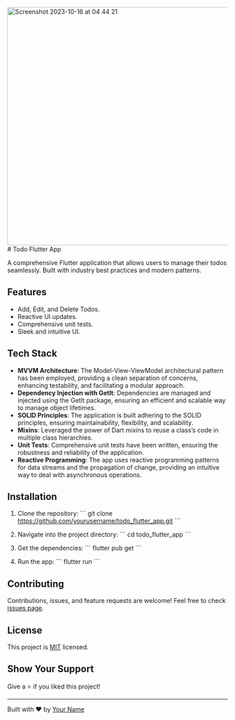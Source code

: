 <img width="544" alt="Screenshot 2023-10-16 at 04 44 21" src="https://github.com/kudzaiTnexus/flutter_todo/assets/32536638/ac44a9f7-53ac-4154-a03c-aada3db369ba"># Todo Flutter App

A comprehensive Flutter application that allows users to manage their todos seamlessly. Built with industry best practices and modern patterns.

## Features

- Add, Edit, and Delete Todos.
- Reactive UI updates.
- Comprehensive unit tests.
- Sleek and intuitive UI.

## Tech Stack

- **MVVM Architecture**: The Model-View-ViewModel architectural pattern has been employed, providing a clean separation of concerns, enhancing testability, and facilitating a modular approach.
- **Dependency Injection with GetIt**: Dependencies are managed and injected using the GetIt package, ensuring an efficient and scalable way to manage object lifetimes.
- **SOLID Principles**: The application is built adhering to the SOLID principles, ensuring maintainability, flexibility, and scalability.
- **Mixins**: Leveraged the power of Dart mixins to reuse a class’s code in multiple class hierarchies.
- **Unit Tests**: Comprehensive unit tests have been written, ensuring the robustness and reliability of the application.
- **Reactive Programming**: The app uses reactive programming patterns for data streams and the propagation of change, providing an intuitive way to deal with asynchronous operations.

## Installation

1. Clone the repository:
\```
git clone https://github.com/yourusername/todo_flutter_app.git
\```

2. Navigate into the project directory:
\```
cd todo_flutter_app
\```

3. Get the dependencies:
\```
flutter pub get
\```

4. Run the app:
\```
flutter run
\```

## Contributing

Contributions, issues, and feature requests are welcome! Feel free to check [issues page](https://github.com/yourusername/todo_flutter_app/issues). 

## License

This project is [MIT](https://choosealicense.com/licenses/mit/) licensed.

## Show Your Support

Give a ⭐️ if you liked this project!

---

Built with ❤️ by [Your Name](https://github.com/yourusername)
